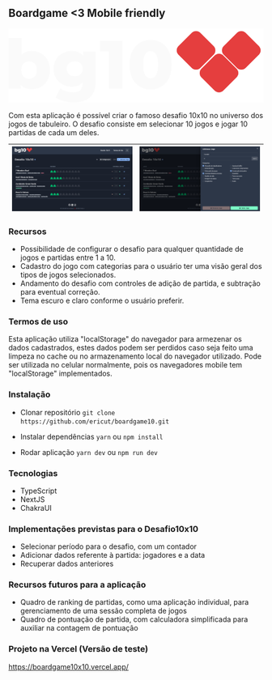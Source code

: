 ## Boardgame <3 Mobile friendly

![BG<3](https://github.com/ericut/boardgame10/blob/main/.doc/imgs/00-logo.svg)

Com esta aplicação é possível criar o famoso desafio 10x10 no universo dos jogos de tabuleiro.
O desafio consiste em selecionar 10 jogos e jogar 10 partidas de cada um deles.

| ![Tela Inicial](https://github.com/ericut/boardgame10/blob/main/.doc/imgs/01-tela-inicial.png) | ![Tela Adicionar Jogo](https://github.com/ericut/boardgame10/blob/main/.doc/imgs/02-tela-adicao.png) |
| ---------------------------------------------------------------------------------------------- | ---------------------------------------------------------------------------------------------------- |

### Recursos

- Possibilidade de configurar o desafio para qualquer quantidade de jogos e partidas entre 1 a 10.
- Cadastro do jogo com categorias para o usuário ter uma visão geral dos tipos de jogos selecionados.
- Andamento do desafio com controles de adição de partida, e subtração para eventual correção.
- Tema escuro e claro conforme o usuário preferir.

### Termos de uso

Esta aplicação utiliza "localStorage" do navegador para armezenar os dados cadastrados, estes dados podem ser perdidos caso seja feito uma limpeza no cache ou no armazenamento local do navegador utilizado.
Pode ser utilizada no celular normalmente, pois os navegadores mobile tem "localStorage" implementados.

### Instalação

- Clonar repositório
  `git clone https://github.com/ericut/boardgame10.git`

- Instalar dependências
  `yarn` ou `npm install`

- Rodar aplicação
  `yarn dev` ou `npm run dev`

### Tecnologias

- TypeScript
- NextJS
- ChakraUI

### Implementações previstas para o Desafio10x10

- Selecionar período para o desafio, com um contador
- Adicionar dados referente à partida: jogadores e a data
- Recuperar dados anteriores

### Recursos futuros para a aplicação

- Quadro de ranking de partidas, como uma aplicação individual, para gerenciamento de uma sessão completa de jogos
- Quadro de pontuação de partida, com calculadora simplificada para auxiliar na contagem de pontuação

### Projeto na Vercel (Versão de teste)

https://boardgame10x10.vercel.app/
